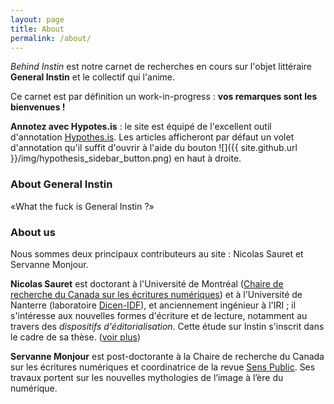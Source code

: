 ```yaml
---
layout: page
title: About
permalink: /about/
---
```


_Behind Instin_ est notre carnet de recherches en cours sur l'objet littéraire **General Instin** et le collectif qui l'anime.

Ce carnet est par définition un work-in-progress : **vos remarques sont les bienvenues !**  

<i class="fa fa-arrow-right"></i> **Annotez avec Hypotes.is** : le site est équipé de l'excellent outil d'annotation [Hypothes.is](http://hypothes.is/). Les articles afficheront par défaut un volet d'annotation qu'il suffit d'ouvrir à l'aide du bouton ![]({{ site.github.url }}/img/hypothesis_sidebar_button.png) en haut à droite.


### About General Instin

«What the fuck is General Instin ?»

### About us

Nous sommes deux principaux contributeurs au site : Nicolas Sauret et Servanne Monjour.

**Nicolas Sauret** est doctorant à l'Université de Montréal ([Chaire de recherche du Canada sur les écritures numériques](http://ecrituresnumeriques.ca)) et à l'Université de Nanterre (laboratoire [Dicen-IDF](http://dicen-idf.org/)), et anciennement ingénieur à l'IRI ; il s'intéresse aux nouvelles formes d'écriture et de lecture, notamment au travers des *dispositifs d'éditorialisation*. Cette étude sur Instin s'inscrit dans le cadre de sa thèse. ([voir plus][nicolas])

**Servanne Monjour** est post-doctorante à la Chaire de recherche du Canada sur les écritures numériques et coordinatrice de la revue [Sens Public][senspublic]. Ses travaux portent sur les nouvelles mythologies de l’image à l’ère du numérique.  <!-- à compléter -->

[nicolas]:http://nicolassauret.net
[senspublic]:http://sens-public.org/
